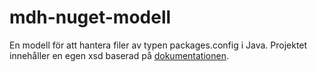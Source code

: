 # mdh-nuget-modell

En modell för att hantera filer av typen packages.config i Java. Projektet
innehåller en egen xsd baserad på
[dokumentationen](https://docs.microsoft.com/en-us/nuget/reference/packages-config).  

